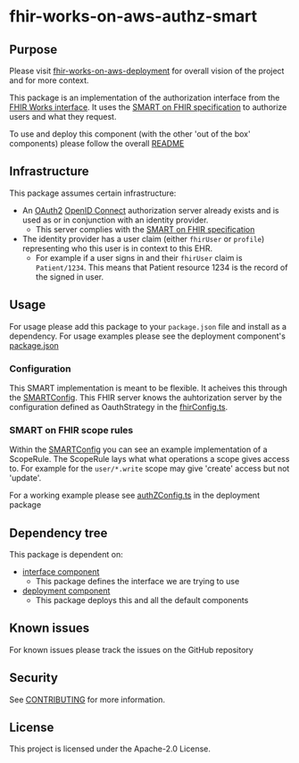 # fhir-works-on-aws-authz-smart

## Purpose

Please visit [fhir-works-on-aws-deployment](https://github.com/awslabs/fhir-works-on-aws-deployment) for overall vision of the project and for more context.

This package is an implementation of the authorization interface from the [FHIR Works interface](https://github.com/awslabs/fhir-works-on-aws-interface). It uses the [SMART on FHIR specification](https://docs.smarthealthit.org/) to authorize users and what they request.

To use and deploy this component (with the other 'out of the box' components) please follow the overall [README](https://github.com/awslabs/fhir-works-on-aws-deployment)

## Infrastructure

This package assumes certain infrastructure:

- An [OAuth2](https://oauth.net/2/) [OpenID Connect](https://openid.net/connect/) authorization server already exists and is used as or in conjunction with an identity provider.
  - This server complies with the [SMART on FHIR specification](https://docs.smarthealthit.org/)
- The identity provider has a user claim (either `fhirUser` or `profile`) representing who this user is in context to this EHR.
  - For example if a user signs in and their `fhirUser` claim is `Patient/1234`. This means that Patient resource 1234 is the record of the signed in user.

## Usage

For usage please add this package to your `package.json` file and install as a dependency. For usage examples please see the deployment component's [package.json](https://github.com/awslabs/fhir-works-on-aws-deployment/blob/authz-smart/package.json)

### Configuration

This SMART implementation is meant to be flexible. It acheives this through the [SMARTConfig](./src/smartConfig.ts). This FHIR server knows the auhtorization server by the configuration defined as OauthStrategy in the [fhirConfig.ts](https://github.com/awslabs/fhir-works-on-aws-interface/blob/mainline/src/fhirConfig.ts).

### SMART on FHIR scope rules

Within the [SMARTConfig](./src/smartConfig.ts) you can see an example implementation of a ScopeRule. The ScopeRule lays what what operations a scope gives access to. For example for the `user/*.write` scope may give 'create' access but not 'update'.

For a working example please see [authZConfig.ts](https://github.com/awslabs/fhir-works-on-aws-deployment/blob/authz-smart/src/authZConfig.ts) in the deployment package

## Dependency tree

This package is dependent on:

- [interface component](https://github.com/awslabs/fhir-works-on-aws-interface)
  - This package defines the interface we are trying to use
- [deployment component](https://github.com/awslabs/fhir-works-on-aws-deployment)
  - This package deploys this and all the default components

## Known issues

For known issues please track the issues on the GitHub repository

## Security

See [CONTRIBUTING](CONTRIBUTING.md#security-issue-notifications) for more information.

## License

This project is licensed under the Apache-2.0 License.
